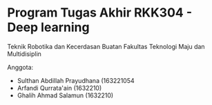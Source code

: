# Program Tugas Akhir RKK304 - Deep learning

Teknik Robotika dan Kecerdasan Buatan
Fakultas Teknologi Maju dan Multidisiplin

Anggota: 
- Sulthan Abdillah Prayudhana (163221054
- Arfandi Qurrata'ain (1632210)
- Ghalih Ahmad Salamun (1632210)
